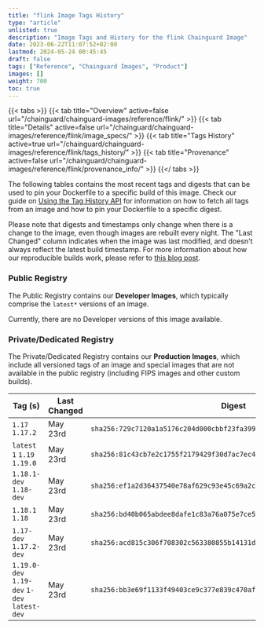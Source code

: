 ```yaml
---
title: "flink Image Tags History"
type: "article"
unlisted: true
description: "Image Tags and History for the flink Chainguard Image"
date: 2023-06-22T11:07:52+02:00
lastmod: 2024-05-24 00:45:45
draft: false
tags: ["Reference", "Chainguard Images", "Product"]
images: []
weight: 700
toc: true
---
```


{{< tabs >}}
{{< tab title="Overview" active=false url="/chainguard/chainguard-images/reference/flink/" >}}
{{< tab title="Details" active=false url="/chainguard/chainguard-images/reference/flink/image_specs/" >}}
{{< tab title="Tags History" active=true url="/chainguard/chainguard-images/reference/flink/tags_history/" >}}
{{< tab title="Provenance" active=false url="/chainguard/chainguard-images/reference/flink/provenance_info/" >}}
{{</ tabs >}}

The following tables contains the most recent tags and digests that can be used to pin your Dockerfile to a specific build of this image. Check our guide on [Using the Tag History API](/chainguard/chainguard-images/using-the-tag-history-api/) for information on how to fetch all tags from an image and how to pin your Dockerfile to a specific digest.

Please note that digests and timestamps only change when there is a change to the image, even though images are rebuilt every night. The "Last Changed" column indicates when the image was last modified, and doesn't always reflect the latest build timestamp. For more information about how our reproducible builds work, please refer to [this blog post](https://www.chainguard.dev/unchained/reproducing-chainguards-reproducible-image-builds).

### Public Registry
The Public Registry contains our **Developer Images**, which typically comprise the `latest*` versions of an image.

Currently, there are no Developer versions of this image available.

### Private/Dedicated Registry
The Private/Dedicated Registry contains our **Production Images**, which include all versioned tags of an image and special images that are not available in the public registry (including FIPS images and other custom builds).

| Tag (s)                                       | Last Changed | Digest                                                                    |
|-----------------------------------------------|--------------|---------------------------------------------------------------------------|
|  `1.17` `1.17.2`                              | May 23rd     | `sha256:729c7120a1a5176c204d000cbbf23fa399e84c7de0090c05cadf224621e2ef97` |
|  `latest` `1` `1.19` `1.19.0`                 | May 23rd     | `sha256:81c43cb7e2c1755f2179429f30d7ac7ec4c026389f20af2c7c53e928e93dcc40` |
|  `1.18.1-dev` `1.18-dev`                      | May 23rd     | `sha256:ef1a2d36437540e78af629c93e45c69a2c825974cd5a3d7ff240ce3a9f83dc01` |
|  `1.18.1` `1.18`                              | May 23rd     | `sha256:bd40b065abdee8dafe1c83a76a075e7ce505fc1bbe77f860bf6c8ec9d004755e` |
|  `1.17-dev` `1.17.2-dev`                      | May 23rd     | `sha256:acd815c306f708302c563380855b14131decc51a2e193a3553b29284413572c0` |
|  `1.19.0-dev` `1.19-dev` `1-dev` `latest-dev` | May 23rd     | `sha256:bb3e69f1133f49403ce9c377e839c470af43b166f7fad49264fb8bbea6421f46` |

